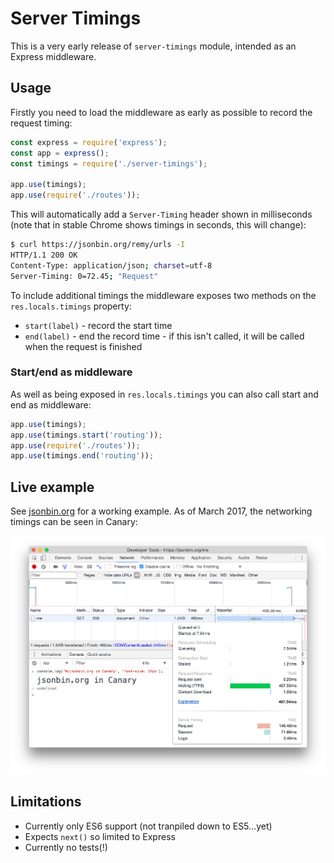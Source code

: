 # Server Timings

This is a very early release of `server-timings` module, intended as an Express middleware.

## Usage

Firstly you need to load the middleware as early as possible to record the request timing:

```js
const express = require('express');
const app = express();
const timings = require('./server-timings');

app.use(timings);
app.use(require('./routes'));
```

This will automatically add a `Server-Timing` header shown in milliseconds (note that in stable Chrome shows timings in seconds, this will change):

```bash
$ curl https://jsonbin.org/remy/urls -I
HTTP/1.1 200 OK
Content-Type: application/json; charset=utf-8
Server-Timing: 0=72.45; "Request"
```

To include additional timings the middleware exposes two methods on the `res.locals.timings` property:

- `start(label)` - record the start time
- `end(label)` - end the record time - if this isn't called, it will be called when the request is finished

### Start/end as middleware

As well as being exposed in `res.locals.timings` you can also call start and end as middleware:

```js
app.use(timings);
app.use(timings.start('routing'));
app.use(require('./routes'));
app.use(timings.end('routing'));
```

## Live example

See [jsonbin.org](https://jsonbin.org) for a working example. As of March 2017, the networking timings can be seen in Canary:

![Screenshot](.github/screenshot.png)

## Limitations

- Currently only ES6 support (not tranpiled down to ES5…yet)
- Expects `next()` so limited to Express
- Currently no tests(!)
